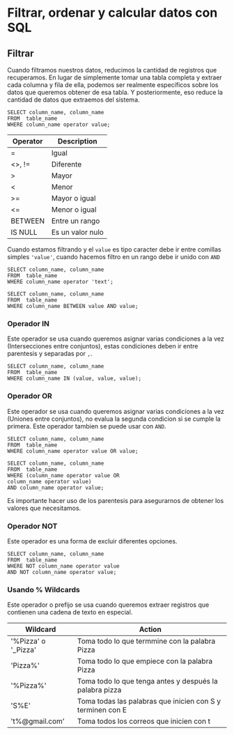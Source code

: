 # Filtrar, ordenar y calcular datos con SQL

## Filtrar
Cuando filtramos nuestros datos, reducimos la cantidad de registros que recuperamos. En lugar de simplemente tomar una tabla completa y extraer cada columna y fila de ella, podemos ser realmente específicos sobre los datos que queremos obtener de esa tabla. Y posteriormente, eso reduce la cantidad de datos que extraemos del sistema.

~~~~Mysql
SELECT column_name, column_name
FROM  table_name
WHERE column_name operator value;
~~~~

| Operator   | Description      |
| ---------- | ---------------- |
| =          | Igual            |
| <>, !=     | Diferente        |
| >          | Mayor            |
| <          | Menor            |
| >=         | Mayor o igual    |
| <=         | Menor o igual    |
| BETWEEN    | Entre un rango   |
| IS NULL    | Es un valor nulo |

Cuando estamos filtrando y el `value` es tipo caracter debe ir entre comillas simples `'value'`, cuando hacemos filtro en un rango debe ir unido con `AND`

~~~~Mysql
SELECT column_name, column_name
FROM  table_name
WHERE column_name operator 'text';

SELECT column_name, column_name
FROM  table_name
WHERE column_name BETWEEN value AND value;
~~~~

### Operador IN
Este operador se usa cuando queremos asignar varias condiciones a la vez (Intersecciones entre conjuntos), estas condiciones deben ir entre parentesis y separadas por `,`.

~~~~Mysql
SELECT column_name, column_name
FROM  table_name
WHERE column_name IN (value, value, value);
~~~~

### Operador OR
Este operador se usa cuando queremos asignar varias condiciones a la vez (Uniones entre conjuntos), no evalua la segunda condicion si se cumple la primera. Este operador tambien se puede usar con `AND`.

~~~~Mysql
SELECT column_name, column_name
FROM  table_name
WHERE column_name operator value OR value;

SELECT column_name, column_name
FROM  table_name
WHERE (column_name operator value OR
column_name operator value)
AND column_name operator value;
~~~~
Es importante hacer uso de los parentesis para asegurarnos de obtener los valores que necesitamos.

### Operador NOT
Este operador es una forma de excluir diferentes opciones.
~~~~Mysql
SELECT column_name, column_name
FROM  table_name
WHERE NOT column_name operator value 
AND NOT column_name operator value;
~~~~

### Usando % Wildcards
Este operador o prefijo se usa cuando queremos extraer registros que contienen una cadena de texto en especial.

| Wildcard             | Action                                                        |
| -------------------- | ------------------------------------------------------------- |
| '%Pizza' o '\_Pizza' | Toma todo lo que termmine con la palabra Pizza                |
| 'Pizza%'             | Toma todo lo que empiece con la palabra Pizza                 |
| '%Pizza%'            | Toma todo lo que tenga antes y después la palabra pizza       |
| 'S%E'                | Toma todas las palabras que inicien con S y terminen con E    |
| 't%@gmail.com'       | Toma todos los correos que inicien con t                      |
































